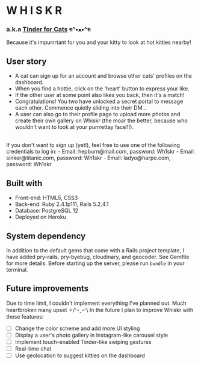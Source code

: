 # W H I S K R

### a.k.a [__Tinder for Cats__](https://whiskr-maiqvu.herokuapp.com)  ฅ^•ﻌ•^ฅ

Because it's impurrrtant for you and your kitty to look at hot kitties nearby!

## User story

* A cat can sign up for an account and browse other cats' profiles on the dashboard.
* When you find a hottie, click on the 'heart' button to express your like.
* If the other user at some point also likes you back, then it's a match!
* Congratulations! You two have unlocked a secret portal to message each other. Commence quietly sliding into their DM...
* A user can also go to their profile page to upload more photos and create their own gallery on Whiskr (the moar the better, because who wouldn't want to look at your purrrettay face?!).
<br>
If you don't want to sign up (yet!), feel free to use one of the following credentials to log in:
- Email: hepburn@mail.com, password: Wh1skr
- Email: sinker@titanic.com, password: Wh1skr
- Email: ladyo@harpo.com, password: Wh1skr

## Built with

* Front-end: HTML5, CSS3
* Back-end: Ruby 2.4.1p111, Rails 5.2.4.1
* Database: PostgreSQL 12
* Deployed on Heroku

## System dependency

In addition to the default gems that come with a Rails project template, I have added pry-rails, pry-byebug, cloudinary, and geocoder. See Gemfile for more details. Before starting up the server, please run `bundle` in your terminal.

## Future improvements

Due to time limit, I couldn't implement everything I've planned out. Much heartbroken many upset ✧/ᐠ-ꞈ-ᐟ\  In the future I plan to improve Whiskr with these features:

- [ ] Change the color scheme and add more UI styling
- [ ] Display a user's photo gallery in Instagram-like carousel style
- [ ] Implement touch-enabled Tinder-like swiping gestures
- [ ] Real-time chat
- [ ] Use geolocation to suggest kitties on the dashboard